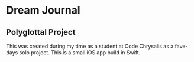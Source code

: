 #  Dream Journal
## Polyglottal Project

This was created during my time as a student at Code Chrysalis as a fave-days solo project. This is a small iOS app build in Swift.

